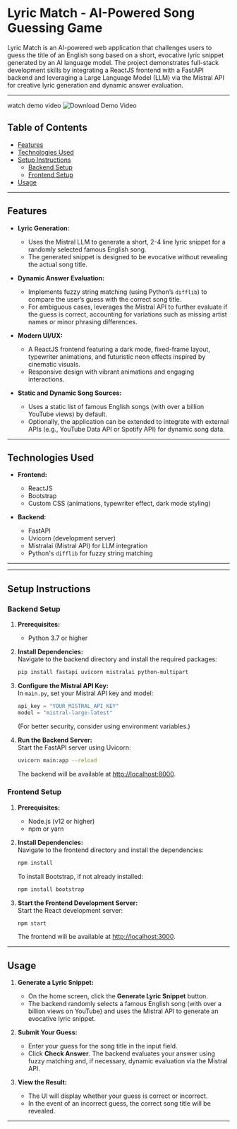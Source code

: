 
# Lyric Match - AI-Powered Song Guessing Game

Lyric Match is an AI-powered web application that challenges users to guess the title of an English song based on a short, evocative lyric snippet generated by an AI language model. The project demonstrates full-stack development skills by integrating a ReactJS frontend with a FastAPI backend and leveraging a Large Language Model (LLM) via the Mistral API for creative lyric generation and dynamic answer evaluation.

---
 watch demo video
![Download Demo Video](./LyricMatch.gif)



## Table of Contents

- [Features](#features)
- [Technologies Used](#technologies-used)
- [Setup Instructions](#setup-instructions)
  - [Backend Setup](#backend-setup)
  - [Frontend Setup](#frontend-setup)
- [Usage](#usage)

---

## Features

- **Lyric Generation:**  
  - Uses the Mistral LLM to generate a short, 2-4 line lyric snippet for a randomly selected famous English song.
  - The generated snippet is designed to be evocative without revealing the actual song title.

- **Dynamic Answer Evaluation:**  
  - Implements fuzzy string matching (using Python’s `difflib`) to compare the user’s guess with the correct song title.
  - For ambiguous cases, leverages the Mistral API to further evaluate if the guess is correct, accounting for variations such as missing artist names or minor phrasing differences.

- **Modern UI/UX:**  
  - A ReactJS frontend featuring a dark mode, fixed-frame layout, typewriter animations, and futuristic neon effects inspired by cinematic visuals.
  - Responsive design with vibrant animations and engaging interactions.

- **Static and Dynamic Song Sources:**  
  - Uses a static list of famous English songs (with over a billion YouTube views) by default.
  - Optionally, the application can be extended to integrate with external APIs (e.g., YouTube Data API or Spotify API) for dynamic song data.

---

## Technologies Used

- **Frontend:**  
  - ReactJS  
  - Bootstrap  
  - Custom CSS (animations, typewriter effect, dark mode styling)

- **Backend:**  
  - FastAPI  
  - Uvicorn (development server)  
  - Mistralai (Mistral API) for LLM integration  
  - Python's `difflib` for fuzzy string matching

---


---

## Setup Instructions

### Backend Setup

1. **Prerequisites:**  
   - Python 3.7 or higher

2. **Install Dependencies:**  
   Navigate to the backend directory and install the required packages:
   ```bash
   pip install fastapi uvicorn mistralai python-multipart
   ```

3. **Configure the Mistral API Key:**  
   In `main.py`, set your Mistral API key and model:
   ```python
   api_key = "YOUR_MISTRAL_API_KEY"
   model = "mistral-large-latest"
   ```
   (For better security, consider using environment variables.)

4. **Run the Backend Server:**  
   Start the FastAPI server using Uvicorn:
   ```bash
   uvicorn main:app --reload
   ```
   The backend will be available at [http://localhost:8000](http://localhost:8000).

### Frontend Setup

1. **Prerequisites:**  
   - Node.js (v12 or higher)  
   - npm or yarn

2. **Install Dependencies:**  
   Navigate to the frontend directory and install the dependencies:
   ```bash
   npm install
   ```
   To install Bootstrap, if not already installed:
   ```bash
   npm install bootstrap
   ```

3. **Start the Frontend Development Server:**  
   Start the React development server:
   ```bash
   npm start
   ```
   The frontend will be available at [http://localhost:3000](http://localhost:3000).

---

## Usage

1. **Generate a Lyric Snippet:**  
   - On the home screen, click the **Generate Lyric Snippet** button.
   - The backend randomly selects a famous English song (with over a billion views on YouTube) and uses the Mistral API to generate an evocative lyric snippet.

2. **Submit Your Guess:**  
   - Enter your guess for the song title in the input field.
   - Click **Check Answer**. The backend evaluates your answer using fuzzy matching and, if necessary, dynamic evaluation via the Mistral API.

3. **View the Result:**  
   - The UI will display whether your guess is correct or incorrect.
   - In the event of an incorrect guess, the correct song title will be revealed.

---


